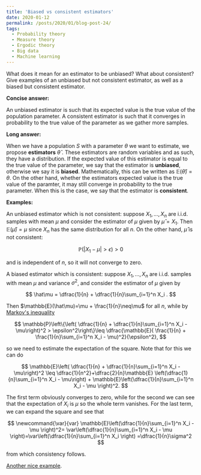 ```yaml
---
title: 'Biased vs consistent estimators'
date: 2020-01-12
permalink: /posts/2020/01/blog-post-24/
tags:
  - Probability theory
  - Measure theory
  - Ergodic theory
  - Big data
  - Machine learning
---
```

What does it mean for an estimator to be unbiased? What about consistent? Give examples of an unbiased but not consistent estimator, as well as a biased but consistent estimator.

**Concise answer:**

An unbiased estimator is such that its expected value is the true value of the population parameter. A consistent estimator is such that it converges in probability to the true value of the parameter as we gather more samples.

**Long answer:**

When we have a population $S$ with a parameter $\theta$ we want to estimate, we propose **estimators** $\hat\theta$ . These estimators are random variables and as such, they have a distribution. If the expected value of this estimator is equal to the true value of the parameter, we say that the estimator is **unbiased**, otherwise we say it is **biased**. Mathematically, this can be written as $\mathbb{E}(\hat\theta)=\theta$. On the other hand, whether the estimators expected value is the true value of the paramter, it may still converge in probability to the true parameter. When this is the case, we say that the estimator is **consistent**.

**Examples:**

An unbiased estimator which is not consistent: suppose $X_1,\dots,X_n$ are i.i.d. samples with mean $\mu$ and consider the estimator of $\mu$ given by $\hat\mu = X_1$. Then $\mathbb{E}(\hat\mu) =\mu$ since $X_n$ has the same distribution for all $n$. On the other hand, $\hat\mu$ is not consistent:

$$
\mathbb{P}(|X_1 - \mu| > \epsilon) > 0
$$

and is independent of $n$, so it will not converge to zero.

A biased estimator which is consistent: suppose $X_1,\dots,X_n$ are i.i.d. samples with mean $\mu$ and variance $\sigma^2$, and consider the estimator of $\mu$ given by

$$
\hat\mu = \dfrac{1}{n} + \dfrac{1}{n}\sum_{i=1}^n X_i .
$$

Then $\mathbb{E}(\hat\mu)=\mu + \frac{1}{n}\neq\mu$ for all $n$, while by [Markov's inequality](https://en.wikipedia.org/wiki/Markov's_inequality)

$$
\mathbb{P}\left\{\left( \dfrac{1}{n} + \dfrac{1}{n}\sum_{i=1}^n X_i  - \mu\right)^2 > \epsilon^2\right\}\leq \dfrac{\mathbb{E}( \frac{1}{n} + \frac{1}{n}\sum_{i=1}^n X_i  - \mu)^2}{\epsilon^2},
$$

so we need to estimate the expectation of the square. Note that for this we can do

$$
\mathbb{E}\left( \dfrac{1}{n} + \dfrac{1}{n}\sum_{i=1}^n X_i  - \mu\right)^2 \leq \dfrac{1}{n^2}+\dfrac{2}{n}\mathbb{E} \left(\dfrac{1}{n}\sum_{i=1}^n X_i  - \mu\right) + \mathbb{E}\left(\dfrac{1}{n}\sum_{i=1}^n X_i  - \mu \right)^2.
$$

The first term obviously converges to zero, while for the second we can see that the expectation of $X_i$ is $\mu$ so the whole term vanishes. For the last term, we can expand the square and see that

$$
\newcommand{\var}{var}
\mathbb{E}\left(\dfrac{1}{n}\sum_{i=1}^n X_i  - \mu \right)^2= \var\left(\dfrac{1}{n}\sum_{i=1}^n X_i  - \mu \right)=\var\left(\dfrac{1}{n}\sum_{i=1}^n X_i  \right) =\dfrac{1}{n}\sigma^2
$$

from which consistency follows.

[Another nice example](https://stats.stackexchange.com/questions/303398/smarter-example-of-biased-but-consistent-estimator).
